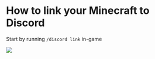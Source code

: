 # How to link your Minecraft to Discord

Start by running `/discord link` in-game

![](http://www.reactiongifs.us/wp-content/uploads/2013/10/nuh_uh_conan_obrien.gif)
